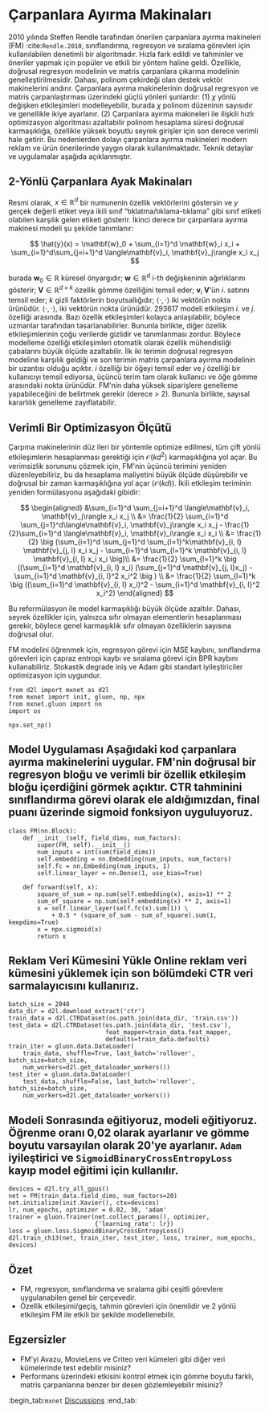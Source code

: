 # Çarpanlara Ayırma Makinaları

2010 yılında Steffen Rendle tarafından önerilen çarpanlara ayırma makineleri (FM) :cite:`Rendle.2010`, sınıflandırma, regresyon ve sıralama görevleri için kullanılabilen denetimli bir algoritmadır. Hızla fark edildi ve tahminler ve öneriler yapmak için popüler ve etkili bir yöntem haline geldi. Özellikle, doğrusal regresyon modelinin ve matris çarpanlara çıkarma modelinin genelleştirilmesidir. Dahası, polinom çekirdeği olan destek vektör makinelerini andırır. Çarpanlara ayırma makinelerinin doğrusal regresyon ve matris çarpanlaştırması üzerindeki güçlü yönleri şunlardır: (1) $\chi$ yönlü değişken etkileşimleri modelleyebilir, burada $\chi$ polinom düzeninin sayısıdır ve genellikle ikiye ayarlanır. (2) Çarpanlara ayırma makineleri ile ilişkili hızlı optimizasyon algoritması azaltabilir polinom hesaplama süresi doğrusal karmaşıklığa, özellikle yüksek boyutlu seyrek girişler için son derece verimli hale getirir. Bu nedenlerden dolayı çarpanlara ayırma makineleri modern reklam ve ürün önerilerinde yaygın olarak kullanılmaktadır. Teknik detaylar ve uygulamalar aşağıda açıklanmıştır. 

## 2-Yönlü Çarpanlara Ayak Makinaları

Resmi olarak, $x \in \mathbb{R}^d$ bir numunenin özellik vektörlerini göstersin ve $y$ gerçek değerli etiket veya ikili sınıf “tıklatma/tıklama-tıklama” gibi sınıf etiketi olabilen karşılık gelen etiketi gösterir. İkinci derece bir çarpanlara ayırma makinesi modeli şu şekilde tanımlanır: 

$$
\hat{y}(x) = \mathbf{w}_0 + \sum_{i=1}^d \mathbf{w}_i x_i + \sum_{i=1}^d\sum_{j=i+1}^d \langle\mathbf{v}_i, \mathbf{v}_j\rangle x_i x_j
$$

burada $\mathbf{w}_0 \in \mathbb{R}$ küresel önyargıdır; $\mathbf{w} \in \mathbb{R}^d$ i-th değişkeninin ağırlıklarını gösterir; $\mathbf{V} \in \mathbb{R}^{d\times k}$ özellik gömme özelliğini temsil eder; $\mathbf{v}_i$ $\mathbf{V}$'ün $i.$ satırını temsil eder; $k$ gizli faktörlerin boyutsallığıdır; $\langle\cdot, \cdot \rangle$ iki vektörün nokta ürünüdür. $\langle\cdot, \cdot \rangle$, iki vektörün nokta ürünüdür. 293617 modeli etkileşim $i.$ ve $j.$ özelliği arasında. Bazı özellik etkileşimleri kolayca anlaşılabilir, böylece uzmanlar tarafından tasarlanabilirler. Bununla birlikte, diğer özellik etkileşimlerinin çoğu verilerde gizlidir ve tanımlanması zordur. Böylece modelleme özelliği etkileşimleri otomatik olarak özellik mühendisliği çabalarını büyük ölçüde azaltabilir. İlk iki terimin doğrusal regresyon modeline karşılık geldiği ve son terimin matris çarpanlara ayırma modelinin bir uzantısı olduğu açıktır. $i$ özelliği bir öğeyi temsil eder ve $j$ özelliği bir kullanıcıyı temsil ediyorsa, üçüncü terim tam olarak kullanıcı ve öğe gömme arasındaki nokta ürünüdür. FM'nin daha yüksek siparişlere genelleme yapabileceğini de belirtmek gerekir (derece > 2). Bununla birlikte, sayısal kararlılık genelleme zayıflatabilir. 

## Verimli Bir Optimizasyon Ölçütü

Çarpma makinelerinin düz ileri bir yöntemle optimize edilmesi, tüm çift yönlü etkileşimlerin hesaplanması gerektiği için $\mathcal{O}(kd^2)$ karmaşıklığına yol açar. Bu verimsizlik sorununu çözmek için, FM'nin üçüncü terimini yeniden düzenleyebiliriz, bu da hesaplama maliyetini büyük ölçüde düşürebilir ve doğrusal bir zaman karmaşıklığına yol açar ($\mathcal{O}(kd)$). İkili etkileşim teriminin yeniden formülasyonu aşağıdaki gibidir: 

$$
\begin{aligned}
&\sum_{i=1}^d \sum_{j=i+1}^d \langle\mathbf{v}_i, \mathbf{v}_j\rangle x_i x_j \\
 &= \frac{1}{2} \sum_{i=1}^d \sum_{j=1}^d\langle\mathbf{v}_i, \mathbf{v}_j\rangle x_i x_j - \frac{1}{2}\sum_{i=1}^d \langle\mathbf{v}_i, \mathbf{v}_i\rangle x_i x_i \\
 &= \frac{1}{2} \big (\sum_{i=1}^d \sum_{j=1}^d \sum_{l=1}^k\mathbf{v}_{i, l} \mathbf{v}_{j, l} x_i x_j - \sum_{i=1}^d \sum_{l=1}^k \mathbf{v}_{i, l} \mathbf{v}_{i, l} x_i x_i \big)\\
 &=  \frac{1}{2} \sum_{l=1}^k \big ((\sum_{i=1}^d \mathbf{v}_{i, l} x_i) (\sum_{j=1}^d \mathbf{v}_{j, l}x_j) - \sum_{i=1}^d \mathbf{v}_{i, l}^2 x_i^2 \big ) \\
 &= \frac{1}{2} \sum_{l=1}^k \big ((\sum_{i=1}^d \mathbf{v}_{i, l} x_i)^2 - \sum_{i=1}^d \mathbf{v}_{i, l}^2 x_i^2)
 \end{aligned}
$$

Bu reformülasyon ile model karmaşıklığı büyük ölçüde azaltılır. Dahası, seyrek özellikler için, yalnızca sıfır olmayan elementlerin hesaplanması gerekir, böylece genel karmaşıklık sıfır olmayan özelliklerin sayısına doğrusal olur. 

FM modelini öğrenmek için, regresyon görevi için MSE kaybını, sınıflandırma görevleri için çapraz entropi kaybı ve sıralama görevi için BPR kaybını kullanabiliriz. Stokastik degrade iniş ve Adam gibi standart iyileştiriciler optimizasyon için uygundur.

```{.python .input  n=2}
from d2l import mxnet as d2l
from mxnet import init, gluon, np, npx
from mxnet.gluon import nn
import os

npx.set_np()
```

## Model Uygulaması Aşağıdaki kod çarpanlara ayırma makinelerini uygular. FM'nin doğrusal bir regresyon bloğu ve verimli bir özellik etkileşim bloğu içerdiğini görmek açıktır. CTR tahminini sınıflandırma görevi olarak ele aldığımızdan, final puanı üzerinde sigmoid fonksiyon uyguluyoruz.

```{.python .input  n=2}
class FM(nn.Block):
    def __init__(self, field_dims, num_factors):
        super(FM, self).__init__()
        num_inputs = int(sum(field_dims))
        self.embedding = nn.Embedding(num_inputs, num_factors)
        self.fc = nn.Embedding(num_inputs, 1)
        self.linear_layer = nn.Dense(1, use_bias=True)

    def forward(self, x):
        square_of_sum = np.sum(self.embedding(x), axis=1) ** 2
        sum_of_square = np.sum(self.embedding(x) ** 2, axis=1)
        x = self.linear_layer(self.fc(x).sum(1)) \
            + 0.5 * (square_of_sum - sum_of_square).sum(1, keepdims=True)
        x = npx.sigmoid(x)
        return x
```

## Reklam Veri Kümesini Yükle Online reklam veri kümesini yüklemek için son bölümdeki CTR veri sarmalayıcısını kullanırız.

```{.python .input  n=3}
batch_size = 2048
data_dir = d2l.download_extract('ctr')
train_data = d2l.CTRDataset(os.path.join(data_dir, 'train.csv'))
test_data = d2l.CTRDataset(os.path.join(data_dir, 'test.csv'),
                           feat_mapper=train_data.feat_mapper,
                           defaults=train_data.defaults)
train_iter = gluon.data.DataLoader(
    train_data, shuffle=True, last_batch='rollover', batch_size=batch_size,
    num_workers=d2l.get_dataloader_workers())
test_iter = gluon.data.DataLoader(
    test_data, shuffle=False, last_batch='rollover', batch_size=batch_size,
    num_workers=d2l.get_dataloader_workers())
```

## Modeli Sonrasında eğitiyoruz, modeli eğitiyoruz. Öğrenme oranı 0,02 olarak ayarlanır ve gömme boyutu varsayılan olarak 20'ye ayarlanır. `Adam` iyileştirici ve `SigmoidBinaryCrossEntropyLoss` kayıp model eğitimi için kullanılır.

```{.python .input  n=5}
devices = d2l.try_all_gpus()
net = FM(train_data.field_dims, num_factors=20)
net.initialize(init.Xavier(), ctx=devices)
lr, num_epochs, optimizer = 0.02, 30, 'adam'
trainer = gluon.Trainer(net.collect_params(), optimizer,
                        {'learning_rate': lr})
loss = gluon.loss.SigmoidBinaryCrossEntropyLoss()
d2l.train_ch13(net, train_iter, test_iter, loss, trainer, num_epochs, devices)
```

## Özet

* FM, regresyon, sınıflandırma ve sıralama gibi çeşitli görevlere uygulanabilen genel bir çerçevedir.
* Özellik etkileşimi/geçiş, tahmin görevleri için önemlidir ve 2 yönlü etkileşim FM ile etkili bir şekilde modellenebilir.

## Egzersizler

* FM'yi Avazu, MovieLens ve Criteo veri kümeleri gibi diğer veri kümelerinde test edebilir misiniz?
* Performans üzerindeki etkisini kontrol etmek için gömme boyutu farklı, matris çarpanlarına benzer bir desen gözlemleyebilir misiniz?

:begin_tab:`mxnet`
[Discussions](https://discuss.d2l.ai/t/406)
:end_tab:
